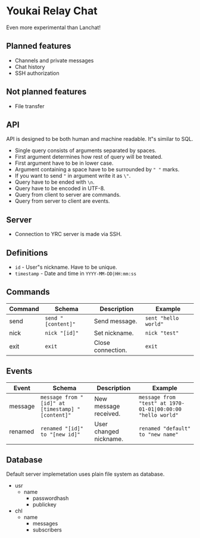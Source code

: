 # Youkai Relay Chat

Even more experimental than Lanchat!

## Planned features

* Channels and private messages
* Chat history
* SSH authorization

## Not planned features

* File transfer

## API

API is designed to be both human and machine readable. It"s similar to SQL.

* Single query consists of arguments separated by spaces.
* First argument determines how rest of query will be treated.
* First argument have to be in lower case.
* Argument containing a space have to be surrounded by `" "` marks.
* If you want to send `"` in argument write it as `\"`.
* Query have to be ended with `\n`.
* Query have to be encoded in UTF-8.
* Query from client to server are commands.
* Query from server to client are events.

## Server

* Connection to YRC server is made via SSH.

## Definitions

* `id` - User"s nickname. Have to be unique.
* `timestamp` - Date and time in `YYYY-MM-DD|HH:mm:ss`

## Commands

| Command | Schema             | Description       | Example              |
| ------- | ------------------ | ----------------- | -------------------- |
| send    | `send "[content]"` | Send message.     | `sent "hello world"` |
| nick    | `nick "[id]"`      | Set nickname.     | `nick "test"`        |
| exit    | `exit`             | Close connection. | `exit`               |

## Events

| Event   | Schema                                           | Description            | Example                                                     |
| ------- | ------------------------------------------------ | ---------------------- | ----------------------------------------------------------- |
| message | `message from "[id]" at [timestamp] "[content]"` | New message received.  | `message from "test" at 1970-01-01\|00:00:00 "hello world"` |
| renamed | `renamed "[id]" to "[new id]"`                   | User changed nickname. | `renamed "default" to "new name"`                           |

## Database

Default server implemetation uses plain file system as database.

* usr
  * name
    * passwordhash
    * publickey
* chl
  * name
    * messages
    * subscribers